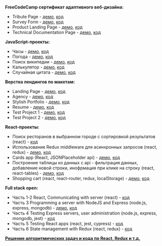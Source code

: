 **FreeCodeCamp сертификат адаптивного веб-дизайна:**
* Tribute Page - [демо](https://bpedley.github.io/FCC/Tribute%20page/), [код](https://github.com/Bpedley/Bpedley.github.io/tree/master/FCC/Tribute%20page)
* Survey Form - [демо](https://bpedley.github.io//FCC/Survey%20page/), [код](https://github.com/Bpedley/Bpedley.github.io/tree/master/FCC/Survey%20page)
* Product Landing Page - [демо](https://bpedley.github.io//FCC/Product%20page/), [код](https://github.com/Bpedley/Bpedley.github.io/tree/master/FCC/Product%20page)
* Technical Documentation Page - [демо](https://bpedley.github.io/FCC/Documentation%20page/index.html), [код](https://github.com/Bpedley/Bpedley.github.io/tree/master/FCC/Documentation%20page)

**JavaScript-проекты:**
* Часы - [демо](https://bpedley.github.io/Other%20projects/Clocks-JS/), [код](https://github.com/Bpedley/Bpedley.github.io/tree/master/Other%20projects/Clocks-JS)
* Погода - [демо](https://bpedley.github.io/Other%20projects/Weather%20app/), [код](https://github.com/Bpedley/Bpedley.github.io/tree/master/Other%20projects/Weather%20app)
* Поиск википедии - [демо](https://bpedley.github.io/Other%20projects/Wikipedia/), [код](https://github.com/Bpedley/Bpedley.github.io/tree/master/Other%20projects/Wikipedia)
* Калькулятор - [демо](https://bpedley.github.io/Other%20projects/Calculator/), [код](https://github.com/Bpedley/Bpedley.github.io/tree/master/Other%20projects/Calculator)
* Случайная цитата - [демо](https://bpedley.github.io/Other%20projects/Random%20quote/), [код](https://github.com/Bpedley/Bpedley.github.io/tree/master/Other%20projects/Random%20quote)

**Верстка лендингов по макетам:**
* Landing Page - [демо](https://bpedley.github.io/Pages%20from%20templates/1/), [код](https://github.com/Bpedley/Bpedley.github.io/tree/master/Pages%20from%20templates/1)
* Agency - [демо](https://bpedley.github.io/Pages%20from%20templates/2/), [код](https://github.com/Bpedley/Bpedley.github.io/tree/master/Pages%20from%20templates/2)
* Stylish Portfolio - [демо](https://bpedley.github.io/Pages%20from%20templates/3/), [код](https://github.com/Bpedley/Bpedley.github.io/tree/master/Pages%20from%20templates/3)
* Resume - [демо](https://bpedley.github.io/Pages%20from%20templates/4/), [код](https://github.com/Bpedley/Bpedley.github.io/tree/master/Pages%20from%20templates/4)
* Test Project 1 - [демо](https://bpedley.github.io/Test/), [код](https://github.com/Bpedley/Bpedley.github.io/tree/master/Test)
* Test Project 2 - [демо](https://bpedley.github.io/Test-2/), [код](https://github.com/Bpedley/Test-2)

**React-проекты:**
* Поиск ресторанов в выбранном городе с сортировкой результатов (react) - [код](https://github.com/Bpedley/Bpedley.github.io/tree/master/ravenous)
* Использование Redux middleware для асинхронных запросов (react, redux) - [демо](https://bpedley.github.io/Redux-use-examples/), [код](https://github.com/Bpedley/Redux-use-examples)
* Cards app (React, JSONPlaceholder api) - [демо](https://bpedley.github.io/jsonplaceholder-api-cards/), [код](https://github.com/Bpedley/jsonplaceholder-api-cards)
* Построение таблицы из данных с api - фильтрация данных, добавление новой строки, инофрмация при клике на строку (react, react-tables) - [демо](https://bpedley.github.io/frontend-javascript-test/), [код](https://github.com/Bpedley/frontend-javascript-test)
* Shopping cart (react, react-router, redux, localStorage) - [демо](http://bpedley.github.io/shopping-cart), [код](https://github.com/Bpedley/shopping-cart)

**Full stack open:**
* Часть 1-2 React, Communicating with server (react) - [код](https://github.com/Bpedley/fullstackopen)
* Часть 3 Programming a server with NodeJS and Express (node.js, express, mongodb) - [демо](https://limitless-atoll-76582.herokuapp.com/), [код](https://github.com/Bpedley/part3_phonebook)
* Часть 4 Testing Express servers, user administration (node.js, express, mongodb, jest) - [код](https://github.com/Bpedley/part4_blog)
* Часть 5 Testing React apps (react, jest, cypress) - [код](https://github.com/Bpedley/part5_bloglist)
* Часть 6 State management with Redux (react, redux) - [код](https://github.com/Bpedley/fullstackopen-part6)

**[Решение алгоритмических задач и кода по React, Redux и т.д.](https://github.com/Bpedley/JS-exercises)**

